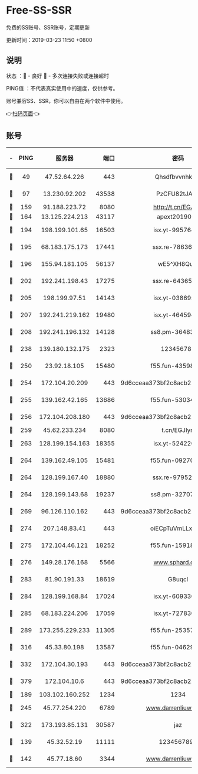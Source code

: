 # Free-SS-SSR

免费的SS账号、SSR账号，定期更新

更新时间：2019-03-23 11:50 +0800

## 说明

状态     ：🙂 - 良好 🙁 - 多次连接失败或连接超时

PING值   ：不代表真实使用中的速度，仅供参考。

账号兼容SS、SSR，你可以自由在两个软件中使用。

👉[扫码页面](https://liesauer.github.io/Free-SS-SSR/)👈

## 账号

|-|PING|服务器|端口|密码|加密方式|区域|
|:----:|:----:|:-----:|-----:|:----:|:----:|:----:|
|🙂|49|47.52.64.226|443|Qhsdfbvvnhkm1|aes-256-cfb|HK|
|🙂|97|13.230.92.202|43538|PzCFU82tJAdZ|aes-256-cfb|JP|
|🙂|159|91.188.223.72|8080|http://t.cn/EGJIyrl|rc4-md5|RU|
|🙂|164|13.125.224.213|43117|apext2019005|chacha20|KR|
|🙂|194|198.199.101.65|16503|isx.yt-99576462|aes-256-cfb|US|
|🙂|195|68.183.175.173|17441|ssx.re-78636175|aes-256-cfb|US|
|🙂|196|155.94.181.105|56137|wE5^XH8Quw|aes-256-cfb|US|
|🙂|202|192.241.198.43|17275|ssx.re-64365080|aes-256-cfb|US|
|🙂|205|198.199.97.51|14143|isx.yt-03869568|aes-256-cfb|US|
|🙂|207|192.241.219.162|19480|isx.yt-46459442|aes-256-cfb|US|
|🙂|208|192.241.196.132|14128|ss8.pm-36483349|aes-256-cfb|US|
|🙂|238|139.180.132.175|2323|123456789|aes-256-cfb|SG|
|🙂|250|23.92.18.105|15480|f55.fun-43598783|aes-256-cfb|US|
|🙂|254|172.104.20.209|443|9d6cceaa373bf2c8acb22e60b6a58be6|aes-256-cfb|US|
|🙂|255|139.162.42.165|13686|f55.fun-53034739|aes-256-cfb|SG|
|🙂|256|172.104.208.180|443|9d6cceaa373bf2c8acb22e60b6a58be6|aes-256-cfb|US|
|🙂|259|45.62.233.234|8080|t.cn/EGJIyrl|rc4-md5|CA|
|🙂|263|128.199.154.163|18355|isx.yt-52422048|aes-256-cfb|SG|
|🙂|264|139.162.49.105|15481|f55.fun-09270327|aes-256-cfb|SG|
|🙂|264|128.199.167.40|18880|ssx.re-97952522|aes-256-cfb|SG|
|🙂|264|128.199.143.68|19237|ss8.pm-32707172|aes-256-cfb|SG|
|🙂|269|96.126.110.162|443|9d6cceaa373bf2c8acb22e60b6a58be6|aes-256-cfb|US|
|🙂|274|207.148.83.41|443|oiECpTuVmLLxk4Ts|aes-256-cfb|AU|
|🙂|275|172.104.46.121|18252|f55.fun-15918908|aes-256-cfb|SG|
|🙂|276|149.28.176.168|5566|www.sphard.com|aes-256-cfb|AU|
|🙂|283|81.90.191.33|18619|G8uqcl|aes-256-cfb|US|
|🙂|284|128.199.168.84|17024|isx.yt-60933075|aes-256-cfb|SG|
|🙂|285|68.183.224.206|17059|isx.yt-72783071|aes-256-cfb|SG|
|🙂|289|173.255.229.233|11305|f55.fun-25357616|aes-256-cfb|US|
|🙂|316|45.33.80.198|13587|f55.fun-04629140|aes-256-cfb|US|
|🙂|332|172.104.30.193|443|9d6cceaa373bf2c8acb22e60b6a58be6|aes-256-cfb|US|
|🙂|379|172.104.10.6|443|9d6cceaa373bf2c8acb22e60b6a58be6|aes-256-cfb|US|
|🙂|189|103.102.160.252|1234|1234|rc4-md5|JP|
|🙂|245|45.77.254.220|6789|www.darrenliuwei.com|aes-256-cfb|SG|
|🙂|322|173.193.85.131|30587|jaz|aes-256-cfb|US|
|🙁|139|45.32.52.19|11111|1234567890|aes-256-cfb|JP|
|🙁|142|45.77.18.60|3344|www.darrenliuwei.com|aes-256-cfb|JP|

